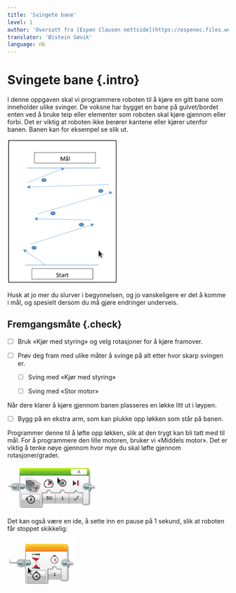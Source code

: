 ```yaml
---
title: 'Svingete bane'
level: 1
author: 'Oversatt fra [Espen Clausen nettside](https://espenec.files.wordpress.com/2015/09/lego-mindstorms-del-1-6.pdf)'
translator: 'Øistein Søvik'
language: nb
---
```



# Svingete bane {.intro}

I denne oppgaven skal vi programmere roboten til å kjøre en gitt bane som
inneholder ulike svinger. De voksne har bygget en bane på gulvet/bordet enten
ved å bruke teip eller elementer som roboten skal kjøre gjennom eller forbi. Det
er viktig at roboten ikke berører kantene eller kjører utenfor banen. Banen kan
for eksempel se slik ut. 

![Bilde av den svingete banen](lego_mindstorms_svingebane_1.png)

Husk at jo mer du slurver i begynnelsen, og jo
vanskeligere er det å komme i mål, og spesielt dersom du må gjøre endringer
underveis.

## Fremgangsmåte {.check}

- [ ] Bruk «Kjør med styring» og velg rotasjoner for å kjøre framover.

- [ ] Prøv deg fram med ulike måter å svinge på alt etter hvor
skarp svingen er.

    - [ ] Sving med «Kjør med styring»

    - [ ] Sving med «Stor motor»
    
Når dere klarer å kjøre gjennom banen plasseres en løkke litt ut i løypen.

- [ ] Bygg på en ekstra arm, som kan plukke opp løkken som står på banen.

Programmer denne til å løfte opp løkken, slik at den trygt kan bli tatt med til
mål. For å programmere den lille motoren, bruker vi «Middels motor». Det er
viktig å tenke nøye gjennom hvor mye du skal løfte gjennom rotasjoner/grader.

![Bilde av middels motor](lego_mindstorms_svingebane_2.png)

Det kan også være en ide, å sette inn en pause på 1 sekund, slik at roboten får
stoppet skikkelig:

![Bilde av en pause på 1 sekund](lego_mindstorms_svingebane_3.png)
